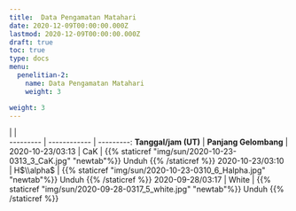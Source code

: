 ```yaml
---
title:  Data Pengamatan Matahari
date: 2020-12-09T00:00:00.000Z
lastmod: 2020-12-09T00:00:00.000Z
draft: true
toc: true
type: docs
menu:
  penelitian-2:
    name: Data Pengamatan Matahari
    weight: 3

weight: 3
---
```

 | |   
--------- | ------------ | ---------:
**Tanggal/jam (UT)** | **Panjang Gelombang** | 
2020-10-23/03:13 | CaK | {{% staticref "img/sun/2020-10-23-0313_3_CaK.jpg" "newtab"%}} Unduh {{% /staticref %}}
2020-10-23/03:10 | H$\\alpha$ | {{% staticref "img/sun/2020-10-23-0310_6_Halpha.jpg" "newtab"%}} Unduh {{% /staticref %}}
2020-09-28/03:17 | White | {{% staticref "img/sun/2020-09-28-0317_5_white.jpg" "newtab"%}} Unduh {{% /staticref %}}